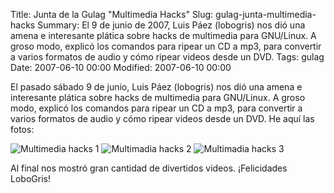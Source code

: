 Title: Junta de la Gulag "Multimedia Hacks"
Slug: gulag-junta-multimedia-hacks
Summary: El 9 de junio de 2007, Luis Páez (lobogris) nos dió una amena e interesante plática sobre hacks de multimedia para GNU/Linux. A groso modo, explicó los comandos para ripear un CD a mp3, para convertir a varios formatos de audio y cómo ripear videos desde un DVD.
Tags: gulag
Date: 2007-06-10 00:00
Modified: 2007-06-10 00:00


El pasado sábado 9 de junio, Luis Páez (lobogris) nos dió una amena e interesante plática sobre hacks de multimedia para GNU/Linux.  A groso modo, explicó los comandos para ripear un CD a mp3, para convertir a varios formatos de audio y cómo ripear videos desde un DVD.  He aquí las fotos:

<img class="img-fluid" src="dsc03748.jpg" alt="Multimedia hacks 1">

<img class="img-fluid" src="dsc03749.jpg" alt="Multimadia hacks 2">

<img class="img-fluid" src="dsc03750.jpg" alt="Multimadia hacks 3">

Al final nos mostró gran cantidad de divertidos videos. ¡Felicidades LoboGris!
